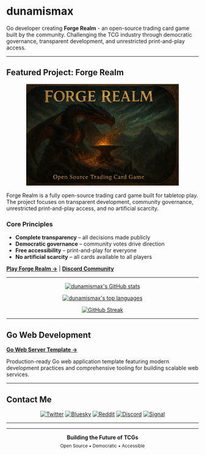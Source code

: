 # dunamismax

Go developer creating **Forge Realm** - an open-source trading card game built by the community. Challenging the TCG industry through democratic governance, transparent development, and unrestricted print-and-play access.

---

## Featured Project: Forge Realm

<p align="center">
  <img src="https://github.com/dunamismax/images/blob/main/forge-realm/forge-realm-alt.png" alt="Forge Realm Logo" width="400" />
</p>

Forge Realm is a fully open-source trading card game built for tabletop play. The project focuses on transparent development, community governance, unrestricted print-and-play access, and no artificial scarcity.

### Core Principles

- **Complete transparency** – all decisions made publicly
- **Democratic governance** – community votes drive direction  
- **Free accessibility** – print-and-play for everyone
- **No artificial scarcity** – all cards available to all players

[**Play Forge Realm →**](https://github.com/dunamismax/forge-realm) | [**Discord Community**](https://discord.gg/KQTY8DfY)

---

<p align="center">
  <a href="https://github.com/dunamismax">
    <img src="https://github-readme-stats.vercel.app/api?username=dunamismax&show_icons=true&theme=dark&include_all_commits=true&count_private=true&hide_border=true" alt="dunamismax's GitHub stats" />
  </a>
</p>

<p align="center">
  <a href="https://github.com/dunamismax">
    <img src="https://github-readme-stats.vercel.app/api/top-langs/?username=dunamismax&layout=compact&langs_count=8&theme=dark&hide_border=true" alt="dunamismax's top languages" />
  </a>
</p>

<p align="center">
  <a href="https://git.io/streak-stats"><img src="https://github-readme-streak-stats-eight.vercel.app?user=dunamismax&theme=dark&hide_border=true&date_format=M%20j%5B%2C%20Y%5D" alt="GitHub Streak" /></a>
</p>

---

## Go Web Development

**[Go Web Server Template →](https://github.com/dunamismax/go-web-server)**

Production-ready Go web application template featuring modern development practices and comprehensive tooling for building scalable web services.

---

## Contact Me

<p align="center">
  <a href="https://twitter.com/dunamismax" target="_blank"><img src="https://img.shields.io/badge/Twitter-BF5F13.svg?&style=for-the-badge&logo=twitter&logoColor=white" alt="Twitter"></a>
  <a href="https://bsky.app/profile/dunamismax.bsky.social" target="_blank"><img src="https://img.shields.io/badge/Bluesky-BF5F13?style=for-the-badge&logo=bluesky&logoColor=white" alt="Bluesky"></a>
  <a href="https://reddit.com/user/dunamismax" target="_blank"><img src="https://img.shields.io/badge/Reddit-BF5F13.svg?&style=for-the-badge&logo=reddit&logoColor=white" alt="Reddit"></a>
  <a href="https://discord.com/users/dunamismax" target="_blank"><img src="https://img.shields.io/badge/Discord-BF5F13.svg?style=for-the-badge&logo=discord&logoColor=white" alt="Discord"></a>
  <a href="https://signal.me/#p/+dunamismax.66" target="_blank"><img src="https://img.shields.io/badge/Signal-BF5F13.svg?style=for-the-badge&logo=signal&logoColor=white" alt="Signal"></a>
</p>

---

---

<p align="center">
  <strong>Building the Future of TCGs</strong><br>
  <sub>Open Source • Democratic • Accessible</sub>
</p>
